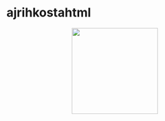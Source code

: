 # ajrihkostahtml
<div id="header" align="center">
  <img src="https://avatars.dzeninfra.ru/get-zen_doc/271828/pub_652a4b40c094161c02657665_652a4b6769ac1c29cc8a64d0/orig" width="200"/>
</div>
